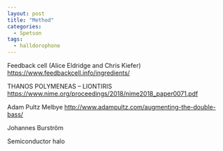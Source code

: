 ```yaml
---
layout: post
title: "Method"
categories:
  - Spetson
tags:
  - halldorophone
---
```


Feedback cell (Alice Eldridge and Chris Kiefer)
https://www.feedbackcell.info/ingredients/

THANOS POLYMENEAS – LIONTIRIS
https://www.nime.org/proceedings/2018/nime2018_paper0071.pdf

Adam Pultz Melbye
http://www.adampultz.com/augmenting-the-double-bass/

Johannes Burström


Semiconductor
halo
